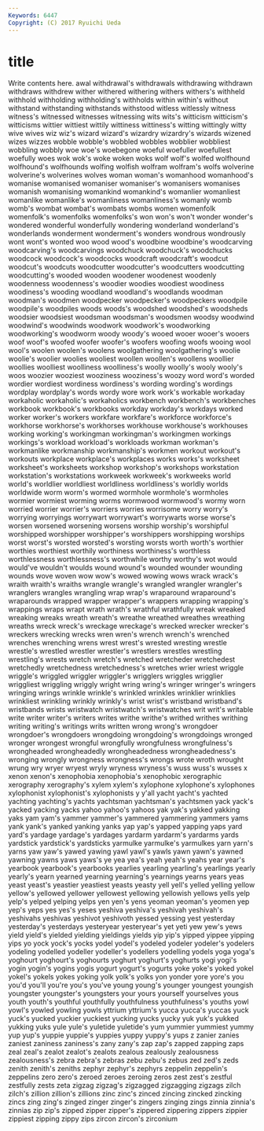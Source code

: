 ```yaml
---
Keywords: 6447 
Copyright: (C) 2017 Ryuichi Ueda
---
```


# title

Write contents here.
awal withdrawal's withdrawals withdrawing withdrawn withdraws withdrew wither withered withering
withers withers's withheld withhold withholding withholding's withholds within within's without
withstand withstanding withstands withstood witless witlessly witness witness's witnessed witnesses
witnessing wits wits's witticism witticism's witticisms wittier wittiest wittily wittiness
wittiness's witting wittingly witty wive wives wiz wiz's wizard wizard's
wizardry wizardry's wizards wizened wizes wizzes wobble wobble's wobbled wobbles
wobblier wobbliest wobbling wobbly woe woe's woebegone woeful woefuller woefullest
woefully woes wok wok's woke woken woks wolf wolf's wolfed
wolfhound wolfhound's wolfhounds wolfing wolfish wolfram wolfram's wolfs wolverine wolverine's
wolverines wolves woman woman's womanhood womanhood's womanise womanised womaniser womaniser's
womanisers womanises womanish womanising womankind womankind's womanlier womanliest womanlike womanlike's
womanliness womanliness's womanly womb womb's wombat wombat's wombats wombs women
womenfolk womenfolk's womenfolks womenfolks's won won's won't wonder wonder's wondered
wonderful wonderfully wondering wonderland wonderland's wonderlands wonderment wonderment's wonders wondrous
wondrously wont wont's wonted woo wood wood's woodbine woodbine's woodcarving
woodcarving's woodcarvings woodchuck woodchuck's woodchucks woodcock woodcock's woodcocks woodcraft woodcraft's
woodcut woodcut's woodcuts woodcutter woodcutter's woodcutters woodcutting woodcutting's wooded wooden
woodener woodenest woodenly woodenness woodenness's woodier woodies woodiest woodiness woodiness's
wooding woodland woodland's woodlands woodman woodman's woodmen woodpecker woodpecker's woodpeckers
woodpile woodpile's woodpiles woods woods's woodshed woodshed's woodsheds woodsier woodsiest
woodsman woodsman's woodsmen woodsy woodwind woodwind's woodwinds woodwork woodwork's woodworking
woodworking's woodworm woody woody's wooed wooer wooer's wooers woof woof's
woofed woofer woofer's woofers woofing woofs wooing wool wool's woolen
woolen's woolens woolgathering woolgathering's woolie woolie's woolier woolies wooliest woollen
woollen's woollens woollier woollies woolliest woolliness woolliness's woolly woolly's wooly
wooly's woos woozier wooziest wooziness wooziness's woozy word word's worded
wordier wordiest wordiness wordiness's wording wording's wordings wordplay wordplay's words
wordy wore work work's workable workaday workaholic workaholic's workaholics workbench
workbench's workbenches workbook workbook's workbooks workday workday's workdays worked worker
worker's workers workfare workfare's workforce workforce's workhorse workhorse's workhorses workhouse
workhouse's workhouses working working's workingman workingman's workingmen workings workings's workload
workload's workloads workman workman's workmanlike workmanship workmanship's workmen workout workout's
workouts workplace workplace's workplaces works works's worksheet worksheet's worksheets workshop
workshop's workshops workstation workstation's workstations workweek workweek's workweeks world world's
worldlier worldliest worldliness worldliness's worldly worlds worldwide worm worm's wormed
wormhole wormhole's wormholes wormier wormiest worming worms wormwood wormwood's wormy
worn worried worrier worrier's worriers worries worrisome worry worry's worrying
worryings worrywart worrywart's worrywarts worse worse's worsen worsened worsening worsens
worship worship's worshipful worshipped worshipper worshipper's worshippers worshipping worships worst
worst's worsted worsted's worsting worsts worth worth's worthier worthies worthiest
worthily worthiness worthiness's worthless worthlessness worthlessness's worthwhile worthy worthy's wot
would would've wouldn't woulds wound wound's wounded wounder wounding wounds
wove woven wow wow's wowed wowing wows wrack wrack's wraith
wraith's wraiths wrangle wrangle's wrangled wrangler wrangler's wranglers wrangles wrangling
wrap wrap's wraparound wraparound's wraparounds wrapped wrapper wrapper's wrappers wrapping
wrapping's wrappings wraps wrapt wrath wrath's wrathful wrathfully wreak wreaked
wreaking wreaks wreath wreath's wreathe wreathed wreathes wreathing wreaths wreck
wreck's wreckage wreckage's wrecked wrecker wrecker's wreckers wrecking wrecks wren
wren's wrench wrench's wrenched wrenches wrenching wrens wrest wrest's wrested
wresting wrestle wrestle's wrestled wrestler wrestler's wrestlers wrestles wrestling wrestling's
wrests wretch wretch's wretched wretcheder wretchedest wretchedly wretchedness wretchedness's wretches
wrier wriest wriggle wriggle's wriggled wriggler wriggler's wrigglers wriggles wrigglier
wriggliest wriggling wriggly wright wring wring's wringer wringer's wringers wringing
wrings wrinkle wrinkle's wrinkled wrinkles wrinklier wrinklies wrinkliest wrinkling wrinkly
wrinkly's wrist wrist's wristband wristband's wristbands wrists wristwatch wristwatch's wristwatches
writ writ's writable write writer writer's writers writes writhe writhe's
writhed writhes writhing writing writing's writings writs written wrong wrong's
wrongdoer wrongdoer's wrongdoers wrongdoing wrongdoing's wrongdoings wronged wronger wrongest wrongful
wrongfully wrongfulness wrongfulness's wrongheaded wrongheadedly wrongheadedness wrongheadedness's wronging wrongly wrongness
wrongness's wrongs wrote wroth wrought wrung wry wryer wryest wryly
wryness wryness's wuss wuss's wusses x xenon xenon's xenophobia xenophobia's
xenophobic xerographic xerography xerography's xylem xylem's xylophone xylophone's xylophones xylophonist
xylophonist's xylophonists y y'all yacht yacht's yachted yachting yachting's yachts
yachtsman yachtsman's yachtsmen yack yack's yacked yacking yacks yahoo yahoo's
yahoos yak yak's yakked yakking yaks yam yam's yammer yammer's
yammered yammering yammers yams yank yank's yanked yanking yanks yap
yap's yapped yapping yaps yard yard's yardage yardage's yardages yardarm
yardarm's yardarms yards yardstick yardstick's yardsticks yarmulke yarmulke's yarmulkes yarn
yarn's yarns yaw yaw's yawed yawing yawl yawl's yawls yawn
yawn's yawned yawning yawns yaws yaws's ye yea yea's yeah
yeah's yeahs year year's yearbook yearbook's yearbooks yearlies yearling yearling's
yearlings yearly yearly's yearn yearned yearning yearning's yearnings yearns years
yeas yeast yeast's yeastier yeastiest yeasts yeasty yell yell's yelled
yelling yellow yellow's yellowed yellower yellowest yellowing yellowish yellows yells
yelp yelp's yelped yelping yelps yen yen's yens yeoman yeoman's
yeomen yep yep's yeps yes yes's yeses yeshiva yeshiva's yeshivah
yeshivah's yeshivahs yeshivas yeshivot yeshivoth yessed yessing yest yesterday yesterday's
yesterdays yesteryear yesteryear's yet yeti yew yew's yews yield yield's
yielded yielding yieldings yields yip yip's yipped yippee yipping yips
yo yock yock's yocks yodel yodel's yodeled yodeler yodeler's yodelers
yodeling yodelled yodeller yodeller's yodellers yodelling yodels yoga yoga's yoghourt
yoghourt's yoghourts yoghurt yoghurt's yoghurts yogi yogi's yogin yogin's yogins
yogis yogurt yogurt's yogurts yoke yoke's yoked yokel yokel's yokels
yokes yoking yolk yolk's yolks yon yonder yore yore's you
you'd you'll you're you's you've young young's younger youngest youngish
youngster youngster's youngsters your yours yourself yourselves yous youth youth's
youthful youthfully youthfulness youthfulness's youths yowl yowl's yowled yowling yowls
yttrium yttrium's yucca yucca's yuccas yuck yuck's yucked yuckier yuckiest
yucking yucks yucky yuk yuk's yukked yukking yuks yule yule's
yuletide yuletide's yum yummier yummiest yummy yup yup's yuppie yuppie's
yuppies yuppy yuppy's yups z zanier zanies zaniest zaniness zaniness's
zany zany's zap zap's zapped zapping zaps zeal zeal's zealot
zealot's zealots zealous zealously zealousness zealousness's zebra zebra's zebras zebu
zebu's zebus zed zed's zeds zenith zenith's zeniths zephyr zephyr's
zephyrs zeppelin zeppelin's zeppelins zero zero's zeroed zeroes zeroing zeros
zest zest's zestful zestfully zests zeta zigzag zigzag's zigzagged zigzagging
zigzags zilch zilch's zillion zillion's zillions zinc zinc's zinced zincing
zincked zincking zincs zing zing's zinged zinger zinger's zingers zinging
zings zinnia zinnia's zinnias zip zip's zipped zipper zipper's zippered
zippering zippers zippier zippiest zipping zippy zips zircon zircon's zirconium
